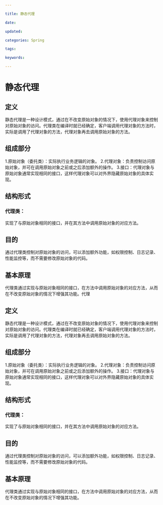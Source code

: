 ```yaml
---

title: 静态代理

date: 

updated: 

categories: Spring

tags: 

keywords: 

---
```

# 静态代理

## 定义

静态代理是一种设计模式，通过在不改变原始对象的情况下，使用代理对象来控制对原始对象的访问。代理类在编译时就已经确定，客户端调用代理对象的方法时，实际是调用了代理对象的方法，代理对象再去调用原始对象的方法。

## 组成部分

1.原始对象（委托类）：实际执行业务逻辑的对象。
2.代理对象：负责控制访问原始对象，并可在调用原始对象之前或之后添加额外的操作。
3.接口：代理对象与原始对象通常实现相同的接口，这样代理对象可以对外界隐藏原始对象的具体实现。

## 结构形式

### 代理类：

实现了与原始对象相同的接口，并在其方法中调用原始对象的对应方法。

## 目的

通过代理类控制对原始对象的访问，可以添加额外功能，如权限控制、日志记录、性能监控等，而不需要修改原始对象的代码。

## 基本原理

代理类通过实现与原始对象相同的接口，在方法中调用原始对象的对应方法，从而在不改变原始对象的情况下增强其功能。代理

## 定义

静态代理是一种设计模式，通过在不改变原始对象的情况下，使用代理对象来控制对原始对象的访问。代理类在编译时就已经确定，客户端调用代理对象的方法时，实际是调用了代理对象的方法，代理对象再去调用原始对象的方法。

## 组成部分

1.原始对象（委托类）：实际执行业务逻辑的对象。
2.代理对象：负责控制访问原始对象，并可在调用原始对象之前或之后添加额外的操作。
3.接口：代理对象与原始对象通常实现相同的接口，这样代理对象可以对外界隐藏原始对象的具体实现。

## 结构形式

### 代理类：

实现了与原始对象相同的接口，并在其方法中调用原始对象的对应方法。

## 目的

通过代理类控制对原始对象的访问，可以添加额外功能，如权限控制、日志记录、性能监控等，而不需要修改原始对象的代码。

## 基本原理

代理类通过实现与原始对象相同的接口，在方法中调用原始对象的对应方法，从而在不改变原始对象的情况下增强其功能。